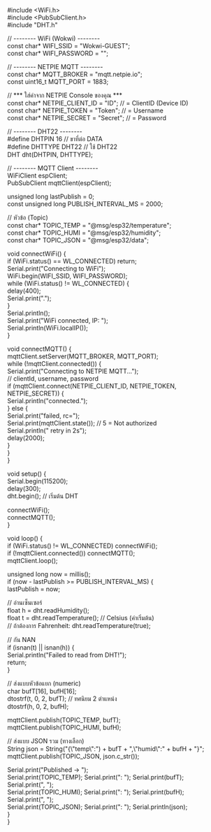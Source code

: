 \#include \<WiFi.h\>  
\#include \<PubSubClient.h\>  
\#include "DHT.h"

// \-------- WiFi (Wokwi) \--------  
const char\* WIFI\_SSID     \= "Wokwi-GUEST";  
const char\* WIFI\_PASSWORD \= "";

// \-------- NETPIE MQTT \--------  
const char\* MQTT\_BROKER \= "mqtt.netpie.io";  
const uint16\_t MQTT\_PORT \= 1883;

// \*\*\* ใส่ค่าจาก NETPIE Console ของคุณ \*\*\*  
const char\* NETPIE\_CLIENT\_ID \= "ID"; // \= ClientID (Device ID)  
const char\* NETPIE\_TOKEN     \= "Token";     // \= Username  
const char\* NETPIE\_SECRET    \= "Secret";    // \= Password

// \-------- DHT22 \--------  
\#define DHTPIN  16       // ขาที่ต่อ DATA  
\#define DHTTYPE DHT22    // ใช้ DHT22  
DHT dht(DHTPIN, DHTTYPE);

// \-------- MQTT Client \--------  
WiFiClient espClient;  
PubSubClient mqttClient(espClient);

unsigned long lastPublish \= 0;  
const unsigned long PUBLISH\_INTERVAL\_MS \= 2000;

// หัวข้อ (Topic)  
const char\* TOPIC\_TEMP \= "@msg/esp32/temperature";  
const char\* TOPIC\_HUMI \= "@msg/esp32/humidity";  
const char\* TOPIC\_JSON \= "@msg/esp32/data";

void connectWiFi() {  
 if (WiFi.status() \== WL\_CONNECTED) return;  
 Serial.print("Connecting to WiFi");  
 WiFi.begin(WIFI\_SSID, WIFI\_PASSWORD);  
 while (WiFi.status() \!= WL\_CONNECTED) {  
   delay(400);  
   Serial.print(".");  
 }  
 Serial.println();  
 Serial.print("WiFi connected, IP: ");  
 Serial.println(WiFi.localIP());  
}

void connectMQTT() {  
 mqttClient.setServer(MQTT\_BROKER, MQTT\_PORT);  
 while (\!mqttClient.connected()) {  
   Serial.print("Connecting to NETPIE MQTT...");  
   // clientId, username, password  
   if (mqttClient.connect(NETPIE\_CLIENT\_ID, NETPIE\_TOKEN, NETPIE\_SECRET)) {  
     Serial.println("connected.");  
   } else {  
     Serial.print("failed, rc=");  
     Serial.print(mqttClient.state()); // 5 \= Not authorized  
     Serial.println(" retry in 2s");  
     delay(2000);  
   }  
 }  
}

void setup() {  
 Serial.begin(115200);  
 delay(300);  
 dht.begin();        // เริ่มต้น DHT

 connectWiFi();  
 connectMQTT();  
}

void loop() {  
 if (WiFi.status() \!= WL\_CONNECTED) connectWiFi();  
 if (\!mqttClient.connected()) connectMQTT();  
 mqttClient.loop();

 unsigned long now \= millis();  
 if (now \- lastPublish \>= PUBLISH\_INTERVAL\_MS) {  
   lastPublish \= now;

   // อ่านเซ็นเซอร์  
   float h \= dht.readHumidity();  
   float t \= dht.readTemperature(); // Celsius (ค่าเริ่มต้น)  
   // ถ้าต้องการ Fahrenheit: dht.readTemperature(true);

   // กัน NAN  
   if (isnan(t) || isnan(h)) {  
     Serial.println("Failed to read from DHT\!");  
     return;  
   }

   // ส่งแบบหัวข้อแยก (numeric)  
   char bufT\[16\], bufH\[16\];  
   dtostrf(t, 0, 2, bufT);   // ทศนิยม 2 ตำแหน่ง  
   dtostrf(h, 0, 2, bufH);

   mqttClient.publish(TOPIC\_TEMP, bufT);  
   mqttClient.publish(TOPIC\_HUMI, bufH);

   // ส่งแบบ JSON รวม (ทางเลือก)  
   String json \= String("{\\"temp\\":") \+ bufT \+ ",\\"humid\\":" \+ bufH \+ "}";  
   mqttClient.publish(TOPIC\_JSON, json.c\_str());

   Serial.print("Published \-\> ");  
   Serial.print(TOPIC\_TEMP); Serial.print(": "); Serial.print(bufT);  
   Serial.print(", ");  
   Serial.print(TOPIC\_HUMI); Serial.print(": "); Serial.print(bufH);  
   Serial.print(", ");  
   Serial.print(TOPIC\_JSON); Serial.print(": "); Serial.println(json);  
 }  
}  
